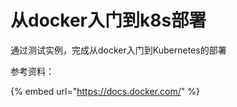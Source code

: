 # 从docker入门到k8s部署

通过测试实例，完成从docker入门到Kubernetes的部署

参考资料：

{% embed url="https://docs.docker.com/" %}





